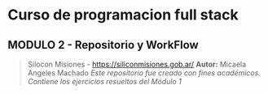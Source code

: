 # Curso de programacion full stack
## MODULO 2 - Repositorio y WorkFlow
> Silocon Misiones - <https://siliconmisiones.gob.ar/>
**Autor:** Micaela Angeles Machado
*Este repositorio fue creado con fines académicos. Contiene los ejercicios
resueltos del Módulo 1*

